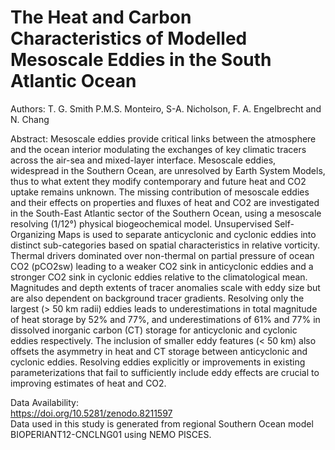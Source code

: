 # The Heat and Carbon Characteristics of Modelled Mesoscale Eddies in the South Atlantic Ocean

Authors: T. G. Smith P.M.S. Monteiro, S-A. Nicholson, F. A. Engelbrecht and N. Chang

Abstract:
Mesoscale eddies provide critical links between the atmosphere and the ocean interior modulating the exchanges of key climatic tracers across the air-sea and mixed-layer interface. Mesoscale eddies, widespread in the Southern Ocean, are unresolved by Earth System Models, thus to what extent they modify contemporary and future heat and CO2 uptake remains unknown. The missing contribution of mesoscale eddies and their effects on properties and fluxes of heat and CO2 are investigated in the South-East Atlantic sector of the Southern Ocean, using a mesoscale resolving (1/12°) physical biogeochemical model. Unsupervised Self-Organizing Maps is used to separate anticyclonic and cyclonic eddies into distinct sub-categories based on spatial characteristics in relative vorticity. Thermal drivers dominated over non-thermal on partial pressure of ocean CO2 (pCO2sw) leading to a weaker CO2 sink in anticyclonic eddies and a stronger CO2 sink in cyclonic eddies relative to the climatological mean. Magnitudes and depth extents of tracer anomalies scale with eddy size but are also dependent on background tracer gradients. Resolving only the largest (> 50 km radii) eddies leads to underestimations in total magnitude of heat storage by 52% and 77%, and underestimations of 61% and 77% in dissolved inorganic carbon (CT) storage for anticyclonic and cyclonic eddies respectively. The inclusion of smaller eddy features (< 50 km) also offsets the asymmetry in heat and CT storage between anticyclonic and cyclonic eddies. Resolving eddies explicitly or improvements in existing parameterizations that fail to sufficiently include eddy effects are crucial to improving estimates of heat and CO2. 

Data Availability: <br>
https://doi.org/10.5281/zenodo.8211597 <br>
Data used in this study is generated from regional Southern Ocean model BIOPERIANT12-CNCLNG01 using NEMO PISCES. 




